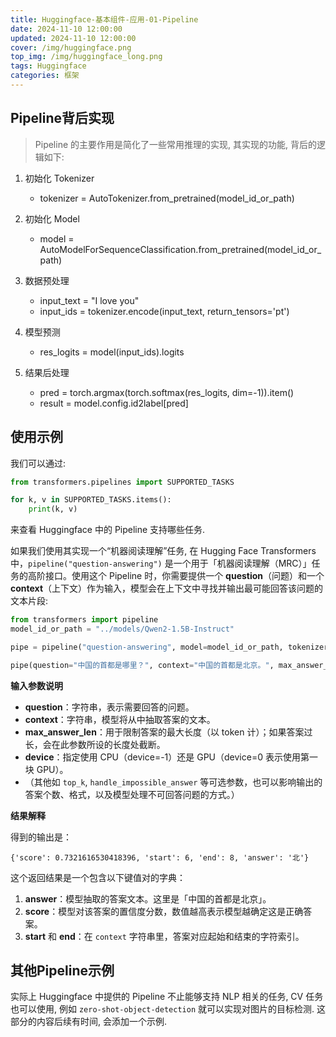 ```yaml
---
title: Huggingface-基本组件-应用-01-Pipeline
date: 2024-11-10 12:00:00
updated: 2024-11-10 12:00:00
cover: /img/huggingface.png
top_img: /img/huggingface_long.png
tags: Huggingface
categories: 框架
---
```


## Pipeline背后实现

  > Pipeline 的主要作用是简化了一些常用推理的实现, 其实现的功能, 背后的逻辑如下: 

1. 初始化 Tokenizer
	- tokenizer = AutoTokenizer.from_pretrained(model_id_or_path)

2. 初始化 Model
	- model = AutoModelForSequenceClassification.from_pretrained(model_id_or_path)

3. 数据预处理
	- input_text = "I love you"
	- input_ids = tokenizer.encode(input_text, return_tensors='pt')

4. 模型预测
	- res_logits = model(input_ids).logits

5. 结果后处理
	- pred = torch.argmax(torch.softmax(res_logits, dim=-1)).item()
	- result = model.config.id2label\[pred\]

## 使用示例

我们可以通过: 

```python
from transformers.pipelines import SUPPORTED_TASKS

for k, v in SUPPORTED_TASKS.items():
	print(k, v)
```

来查看 Huggingface 中的 Pipeline 支持哪些任务.

如果我们使用其实现一个“机器阅读理解”任务, 在 Hugging Face Transformers 中，`pipeline("question-answering")` 是一个用于「机器阅读理解（MRC）」任务的高阶接口。使用这个 Pipeline 时，你需要提供一个 **question**（问题）和一个 **context**（上下文）作为输入，模型会在上下文中寻找并输出最可能回答该问题的文本片段:

```python
from transformers import pipeline
model_id_or_path = "../models/Qwen2-1.5B-Instruct"

pipe = pipeline("question-answering", model=model_id_or_path, tokenizer=model_id_or_path, device=0)

pipe(question="中国的首都是哪里？", context="中国的首都是北京。", max_answer_len=1)
```

**输入参数说明**

- **question**：字符串，表示需要回答的问题。
- **context**：字符串，模型将从中抽取答案的文本。
- **max_answer_len**：用于限制答案的最大长度（以 token 计）；如果答案过长，会在此参数所设的长度处截断。
- **device**：指定使用 CPU（device=-1）还是 GPU（device=0 表示使用第一块 GPU）。
- （其他如 `top_k`, `handle_impossible_answer` 等可选参数，也可以影响输出的答案个数、格式，以及模型处理不可回答问题的方式。）

**结果解释**  

得到的输出是：

```
{'score': 0.7321616530418396, 'start': 6, 'end': 8, 'answer': '北'}
```

这个返回结果是一个包含以下键值对的字典：

1. **answer**：模型抽取的答案文本。这里是「中国的首都是北京」。
2. **score**：模型对该答案的置信度分数，数值越高表示模型越确定这是正确答案。
3. **start** 和 **end**：在 `context` 字符串里，答案对应起始和结束的字符索引。

## 其他Pipeline示例

实际上 Huggingface 中提供的 Pipeline 不止能够支持 NLP 相关的任务, CV 任务也可以使用, 例如 `zero-shot-object-detection` 就可以实现对图片的目标检测. 这部分的内容后续有时间, 会添加一个示例. 